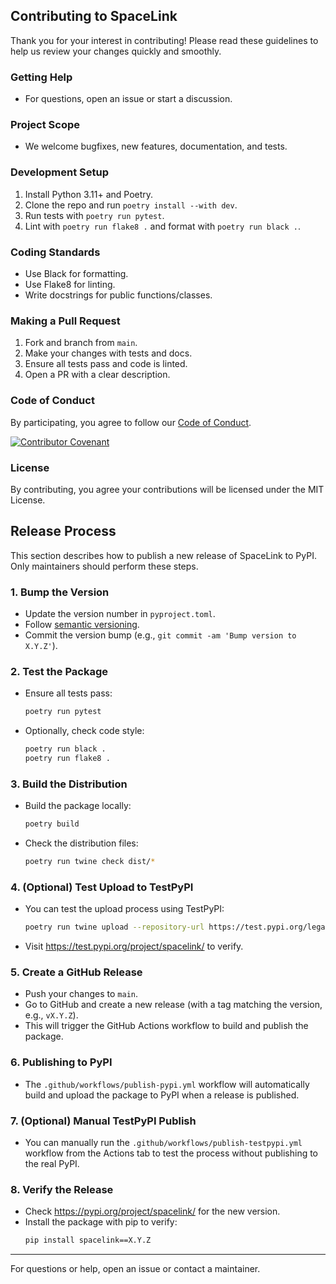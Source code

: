 ## Contributing to SpaceLink

Thank you for your interest in contributing! Please read these guidelines to help us review your changes quickly and smoothly.

### Getting Help
- For questions, open an issue or start a discussion.

### Project Scope
- We welcome bugfixes, new features, documentation, and tests.

### Development Setup
1. Install Python 3.11+ and Poetry.
2. Clone the repo and run `poetry install --with dev`.
3. Run tests with `poetry run pytest`.
4. Lint with `poetry run flake8 .` and format with `poetry run black .`.

### Coding Standards
- Use Black for formatting.
- Use Flake8 for linting.
- Write docstrings for public functions/classes.

### Making a Pull Request
1. Fork and branch from `main`.
2. Make your changes with tests and docs.
3. Ensure all tests pass and code is linted.
4. Open a PR with a clear description.

### Code of Conduct
By participating, you agree to follow our [Code of Conduct](CODE_OF_CONDUCT.md).

[![Contributor Covenant](https://img.shields.io/badge/Contributor%20Covenant-2.1-4baaaa.svg)](CODE_OF_CONDUCT.md)

### License
By contributing, you agree your contributions will be licensed under the MIT License.

## Release Process

This section describes how to publish a new release of SpaceLink to PyPI. Only maintainers should perform these steps.

### 1. Bump the Version
- Update the version number in `pyproject.toml`.
- Follow [semantic versioning](https://semver.org/).
- Commit the version bump (e.g., `git commit -am 'Bump version to X.Y.Z'`).

### 2. Test the Package
- Ensure all tests pass:
  ```bash
  poetry run pytest
  ```
- Optionally, check code style:
  ```bash
  poetry run black .
  poetry run flake8 .
  ```

### 3. Build the Distribution
- Build the package locally:
  ```bash
  poetry build
  ```
- Check the distribution files:
  ```bash
  poetry run twine check dist/*
  ```

### 4. (Optional) Test Upload to TestPyPI
- You can test the upload process using TestPyPI:
  ```bash
  poetry run twine upload --repository-url https://test.pypi.org/legacy/ dist/*
  ```
- Visit https://test.pypi.org/project/spacelink/ to verify.

### 5. Create a GitHub Release
- Push your changes to `main`.
- Go to GitHub and create a new release (with a tag matching the version, e.g., `vX.Y.Z`).
- This will trigger the GitHub Actions workflow to build and publish the package.

### 6. Publishing to PyPI
- The `.github/workflows/publish-pypi.yml` workflow will automatically build and upload the package to PyPI when a release is published.

### 7. (Optional) Manual TestPyPI Publish
- You can manually run the `.github/workflows/publish-testpypi.yml` workflow from the Actions tab to test the process without publishing to the real PyPI.

### 8. Verify the Release
- Check https://pypi.org/project/spacelink/ for the new version.
- Install the package with pip to verify:
  ```bash
  pip install spacelink==X.Y.Z
  ```

---

For questions or help, open an issue or contact a maintainer.